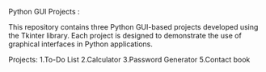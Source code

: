 Python GUI Projects :

This repository contains three Python GUI-based projects developed using the Tkinter library. Each project is designed to demonstrate the use of graphical interfaces in Python applications.

Projects:
1.To-Do List
2.Calculator
3.Password Generator
5.Contact book
